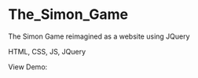# The_Simon_Game

The Simon Game reimagined as a website using JQuery

HTML, CSS, JS, JQuery

View Demo:
